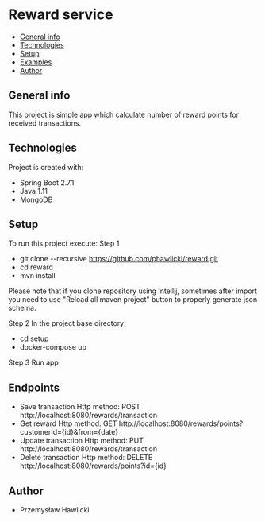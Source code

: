 # Reward service
* [General info](#general-info)
* [Technologies](#technologies)
* [Setup](#setup)
* [Examples](#setup)
* [Author](#author)


## General info
This project is simple app which calculate number of reward points for received transactions.
	
## Technologies
Project is created with:
* Spring Boot 2.7.1
* Java 1.11
* MongoDB
	
## Setup
To run this project execute:
Step 1
* git clone --recursive https://github.com/phawlicki/reward.git
* cd reward
* mvn install

Please note that if you clone repository using Intellij, sometimes after import you need to use "Reload all maven project" button to properly generate json schema.

Step 2 
In the project base directory:
* cd setup
* docker-compose up

Step 3
Run app

## Endpoints
* Save transaction Http method: POST http://localhost:8080/rewards/transaction
* Get reward Http method: GET http://localhost:8080/rewards/points?customerId={id}&from={date}
* Update transaction Http method: PUT http://localhost:8080/rewards/transaction
* Delete transaction Http method: DELETE http://localhost:8080/rewards/points?id={id}


## Author
* Przemysław Hawlicki
